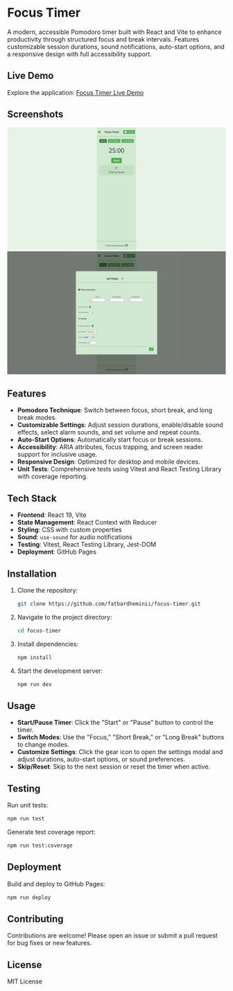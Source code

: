 # Focus Timer

A modern, accessible Pomodoro timer built with React and Vite to enhance productivity through structured focus and break intervals. Features customizable session durations, sound notifications, auto-start options, and a responsive design with full accessibility support.

## Live Demo

Explore the application: [Focus Timer Live Demo](https://fatbardheminii.github.io/focus-timer)

## Screenshots

![Focus Timer Main Interface](screenshots/Screenshot1.png)
![Settings Modal](screenshots/Screenshot2.png)

## Features

- **Pomodoro Technique**: Switch between focus, short break, and long break modes.
- **Customizable Settings**: Adjust session durations, enable/disable sound effects, select alarm sounds, and set volume and repeat counts.
- **Auto-Start Options**: Automatically start focus or break sessions.
- **Accessibility**: ARIA attributes, focus trapping, and screen reader support for inclusive usage.
- **Responsive Design**: Optimized for desktop and mobile devices.
- **Unit Tests**: Comprehensive tests using Vitest and React Testing Library with coverage reporting.

## Tech Stack

- **Frontend**: React 19, Vite
- **State Management**: React Context with Reducer
- **Styling**: CSS with custom properties
- **Sound**: `use-sound` for audio notifications
- **Testing**: Vitest, React Testing Library, Jest-DOM
- **Deployment**: GitHub Pages

## Installation

1. Clone the repository:
   ```bash
   git clone https://github.com/fatbardheminii/focus-timer.git
   ```
2. Navigate to the project directory:
   ```bash
   cd focus-timer
   ```
3. Install dependencies:
   ```bash
   npm install
   ```
4. Start the development server:
   ```bash
   npm run dev
   ```

## Usage

- **Start/Pause Timer**: Click the "Start" or "Pause" button to control the timer.
- **Switch Modes**: Use the "Focus," "Short Break," or "Long Break" buttons to change modes.
- **Customize Settings**: Click the gear icon to open the settings modal and adjust durations, auto-start options, or sound preferences.
- **Skip/Reset**: Skip to the next session or reset the timer when active.

## Testing

Run unit tests:
```bash
npm run test
```

Generate test coverage report:
```bash
npm run test:coverage
```

## Deployment

Build and deploy to GitHub Pages:
```bash
npm run deploy
```

## Contributing

Contributions are welcome! Please open an issue or submit a pull request for bug fixes or new features.

## License

MIT License